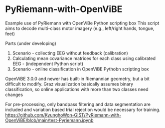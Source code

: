 # PyRiemann-with-OpenViBE
Example use of PyRiemann with OpenViBe Python scripting box
This script aims to decode multi-class motor imagery (e.g., left/right hands, tongue, feet)

Parts (under developing)
1. Scenario - collecting EEG without feedback (calibration)
2. Calculating mean covariance matrices for each class using calibrated EEG - (independent Python script)
3. Scenario - online classification in OpenViBE Pythobn scripting box

OpenViBE 3.0.0 and newer has built-in Riemannian geometry, but a bit difficult to modify.
Graz visualization basically assumes binary classification, so online applications with more than two classes need changes

For pre-processing, only bandpass filtering and data segmentation are included and variation based trial rejection would be necessary for training.
<URL>https://github.com/KyunghoWon-GIST/PyRiemann-with-OpenViBE/blob/main/test-Pyriemann.ipynb</URL>
